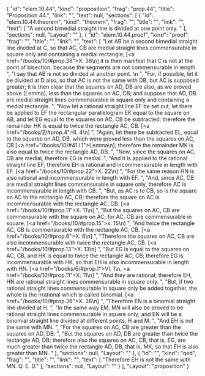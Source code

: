 {
  "id": "elem.10.44",
  "kind": "proposition",
  "frag": "prop.44",
  "title": "Proposition 44.",
  "link": "",
  "text": null,
  "sections": [
    {
      "id": "elem.10.44.theorem",
      "kind": "theorem",
      "frag": "",
      "title": "",
      "link": "",
      "text": [
        "A second bimedial straight line is divided at one point only. "
      ],
      "sections": null,
      "Layout": ""
    },
    {
      "id": "elem.10.44.proof",
      "kind": "proof",
      "frag": "",
      "title": "",
      "link": "",
      "text": [
        "Let AB be a second bimedial straight line divided at C, so that AC, CB are medial straight lines commensurable in square only and containing a medial rectangle; [<a href=\"/books/10/#prop.38\">X. 38</a>\n] it is then manifest that C is not at the point of bisection, because the segments are not commensurable in length. ",
        "I say that AB is not so divided at another point. \n      ",
        "For, if possible, let it be divided at D also, so that AC is not the same with DB, but AC is supposed greater; it is then clear that the squares on AD, DB are also, as we proved above [Lemma], less than the squares on AC, CB; and suppose that AD, DB are medial straight lines commensurable in square only and containing a medial rectangle. ",
        "Now let a rational straight line EF be set out, let there be applied to EF the rectangular parallelogram EK equal to the square on AB, and let EG equal to the squares on AC, CB be subtracted; therefore the remainder HK is equal to twice the rectangle AC, CB. [<a href=\"/books/2/#prop.4\">II. 4</a>\n] ",
        "Again, let there be subtracted EL, equal to the squares on AD, DB, which were proved less than the squares on AC, CB [<a href=\"/books/10/#41.l.1\">Lemma</a>\n]; therefore the remainder MK is also equal to twice the rectangle AD, DB. ",
        "Now, since the squares on AC, CB are medial, therefore EG is medial. ",
        "And it is applied to the rational straight line EF; therefore EH is rational and incommensurable in length with EF. [<a href=\"/books/10/#prop.22\">X. 22</a>\n] ",
        "For the same reason HN is also rational and incommensurable in length with EF. ",
        "And, since AC, CB are medial straight lines commensurable in square only, therefore AC is incommensurable in length with CB. ",
        "But, as AC is to CB, so is the square on AC to the rectangle AC, CB; therefore the square on AC is incommensurable with the rectangle AC, CB. [<a href=\"/books/10/#prop.11\">X. 11</a>\n] ",
        "But the squares on AC, CB are commensurable with the square on AC; for AC, CB are commensurable in square. [<a href=\"/books/10/#prop.15\">x. 15</a>\n] ",
        "And twice the rectangle AC, CB is commensurable with the rectangle AC, CB. [<a href=\"/books/10/#prop.6\">X. 6</a>\n] ",
        "Therefore the squares on AC, CB are also incommensurable with twice the rectangle AC, CB. [<a href=\"/books/10/#prop.13\">X. 13</a>\n] ",
        "But EG is equal to the squares on AC, CB, and HK is equal to twice the rectangle AC, CB; therefore EG is incommensurable with HK, so that EH is also incommensurable in length with HN. [<a href=\"/books/6/#prop.1\">VI. 1</a>\n, <a href=\"/books/10/#prop.11\">X. 11</a>\n] ",
        "And they are rational; therefore EH, HN are rational straight lines commensurable in square only. ",
        "But, if two rational straight lines commensurable in square only be added together, the whole is the irrational which is called binomial. [<a href=\"/books/10/#prop.36\">X. 36</a>\n] ",
        "Therefore EN is a binomial straight line divided at H. ",
        "In the same way EM, MN will also be proved to be rational straight lines commensurable in square only; and EN will be a binomial straight line divided at different points, H and M. ",
        "And EH is not the same with MN. ",
        "For the squares on AC, CB are greater than the squares on AD, DB. ",
        "But the squares on AD, DB are greater than twice the rectangle AD, DB; therefore also the squares on AC, CB, that is, EG, are much greater than twice the rectangle AD, DB, that is, MK, so that EH is also greater than MN. "
      ],
      "sections": null,
      "Layout": ""
    },
    {
      "id": "",
      "kind": "qed",
      "frag": "",
      "title": "",
      "link": "",
      "text": [
        "Therefore EH is not the same with MN. Q. E. D."
      ],
      "sections": null,
      "Layout": ""
    }
  ],
  "Layout": "proposition"
}
